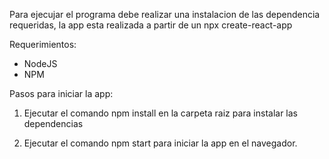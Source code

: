 Para ejecujar el programa debe realizar una instalacion de las dependencia requeridas, la app esta realizada a partir de un npx create-react-app

Requerimientos:

- NodeJS
- NPM

Pasos para iniciar la app:

1. Ejecutar el comando npm install en la carpeta raiz para instalar las dependencias

2. Ejecutar el comando npm start para iniciar la app en el navegador.
